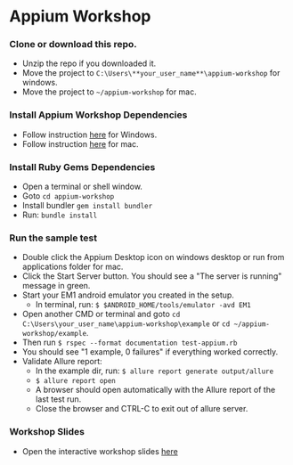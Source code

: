 # Appium Workshop

### Clone or download this repo.
* Unzip the repo if you downloaded it.
* Move the project to `C:\Users\**your_user_name**\appium-workshop` for windows.
* Move the project to `~/appium-workshop` for mac.

### Install Appium Workshop Dependencies
* Follow instruction [here](https://github.com/isonic1/appium-workshop/blob/master/Appium%20Windows%20Installation%20Instructions.md) for Windows.
* Follow instruction [here](https://github.com/isonic1/appium-workshop/blob/master/Appium%20Mac%20Installation%20Instructions.md) for mac.

### Install Ruby Gems Dependencies
* Open a terminal or shell window.
* Goto `cd appium-workshop`
* Install bundler `gem install bundler`
* Run: `bundle install`

### Run the sample test
* Double click the Appium Desktop icon on windows desktop or run from applications folder for mac.
* Click the Start Server button. You should see a "The server is running" message in green. 
* Start your EM1 android emulator you created in the setup.
   * In terminal, run: `$ $ANDROID_HOME/tools/emulator -avd EM1`
* Open another CMD or terminal and goto `cd C:\Users\your_user_name\appium-workshop\example` or `cd ~/appium-workshop/example`.
* Then run `$ rspec --format documentation test-appium.rb`
* You should see "1 example, 0 failures" if everything worked correctly.
* Validate Allure report:
   * In the example dir, run: `$ allure report generate output/allure`
   * `$ allure report open`
   * A browser should open automatically with the Allure report of the last test run.
   * Close the browser and CTRL-C to exit out of allure server.

### Workshop Slides
* Open the interactive workshop slides [here](http://slides.com/justinison/deck-2)